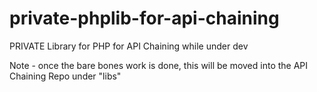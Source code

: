 # private-phplib-for-api-chaining
PRIVATE Library for PHP for API Chaining while under dev

Note - once the bare bones work is done, this will be moved into the API Chaining Repo under "libs"

